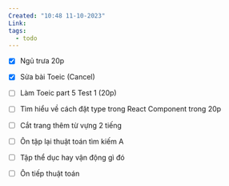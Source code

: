 ```yaml
---
Created: "10:48 11-10-2023"
Link: 
tags:
  - todo
---
```




- [x] Ngủ trưa 20p
- [x] Sửa bài Toeic (Cancel)
- [ ] Làm Toeic part 5 Test 1 (20p)
- [ ] Tìm hiểu về cách đặt type trong React Component trong 20p
- [ ] Cắt trang thêm từ vựng 2 tiếng 
- [ ] Ôn tập lại thuật toán tìm kiếm A
- [ ] Tập thể dục hay vận động gì đó
- [ ] Ôn tiếp thuật toán



